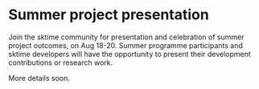 # Summer project presentation

Join the sktime community for presentation and celebration of summer project outcomes, on Aug 18-20. Summer programme participants and sktime developers will have the opportunity to present their development contributions or research work.

More details soon.
